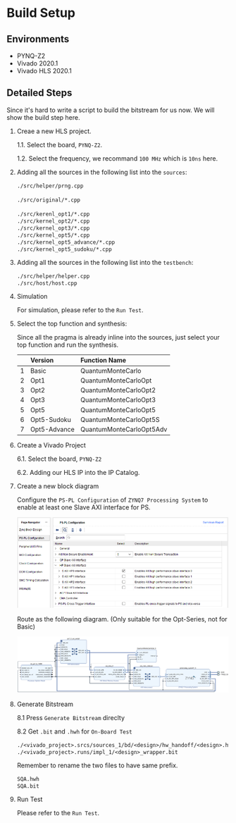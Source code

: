 # Build Setup

## Environments

* PYNQ-Z2
* Vivado 2020.1
* Vivado HLS 2020.1

## Detailed Steps

Since it's hard to write a script to build the bitstream for us now. We will show the build step here.

1. Creae a new HLS project.
    
    1.1. Select the board, `PYNQ-Z2`.

    1.2. Select the frequency, we recommand `100 MHz` which is `10ns` here.

2. Adding all the sources in the following list into the `sources`:

    ```text
    ./src/helper/prng.cpp

    ./src/original/*.cpp

    ./src/kerenl_opt1/*.cpp
    ./src/kernel_opt2/*.cpp
    ./src/kernel_opt3/*.cpp
    ./src/kernel_opt5/*.cpp
    ./src/kernel_opt5_advance/*.cpp
    ./src/kernel_opt5_sudoku/*.cpp
    ```

3. Adding all the sources in the following list into the `testbench`:

    ```text
    ./src/helper/helper.cpp
    ./src/host/host.cpp
    ```

4. Simulation

   For simulation, please refer to the `Run Test`.

5. Select the top function and synthesis:

    Since all the pragma is already inline into the sources, just select your top function and run the synthesis. 

    ||Version|Function Name|
    |-|-|-|
    |1|Basic|QuantumMonteCarlo|
    |2|Opt1|QuantumMonteCarloOpt|
    |3|Opt2|QuantumMonteCarloOpt2|
    |4|Opt3|QuantumMonteCarloOpt3|
    |5|Opt5|QuantumMonteCarloOpt5|
    |6|Opt5-Sudoku|QuantumMonteCarloOpt5S|
    |7|Opt5-Advance|QuantumMonteCarloOpt5Adv|

6. Create a Vivado Project

    6.1. Select the board, `PYNQ-Z2`

    6.2. Adding our HLS IP into the IP Catalog.

7. Create a new block diagram

    Configure the `PS-PL Configuration` of `ZYNQ7 Processing System` to enable at least one Slave AXI interface for PS.

    ![ps_pl_config](https://raw.githubusercontent.com/allen880117/Simulated-Quantum-Annealing/main/docs/report_images/ps_pl_config.png)

    Route as the following diagram. (Only suitable for the Opt-Series, not for Basic)

    ![bd](https://raw.githubusercontent.com/allen880117/Simulated-Quantum-Annealing/main/docs/report_images/block_diagram.png)

8. Generate Bitstream

    8.1 Press `Generate Bitstream` direclty

    8.2 Get `.bit` and `.hwh` for `On-Board Test`

    ```text
    ./<vivado_project>.srcs/sources_1/bd/<design>/hw_handoff/<design>.hwh
    ./<vivado_project>.runs/impl_1/<design>_wrapper.bit
    ```

    Remember to rename the two files to have same prefix.

    ```text
    SQA.hwh
    SQA.bit
    ```

9. Run Test

    Please refer to the `Run Test`.

